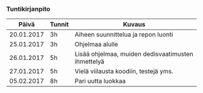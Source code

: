 ### Tuntikirjanpito
Päivä | Tunnit | Kuvaus
--------------- | ----- | ------
20.01.2017 | 3h | Aiheen suunnittelua ja repon luonti
25.01.2017 | 3h | Ohjelmaa alulle
26.01.2017 | 5h | Lisää ohjelmaa, muiden dedisvaatimusten ihmettelyä
27.01.2017 | 5h | Vielä viilausta koodiin, testejä yms.
05.02.2017 | 8h | Pari uutta luokkaa
